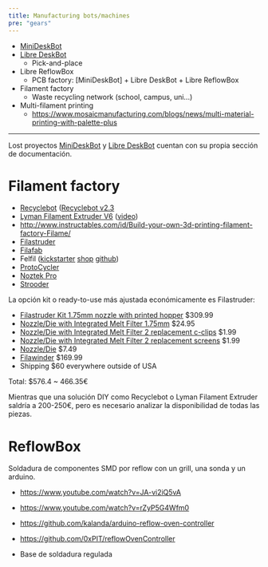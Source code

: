 ```yaml
---
title: Manufacturing bots/machines
pre: "gears"
---
```


- [MiniDeskBot](https://github.com/FreeJaus/ardupi/blob/master/_hugo/content/notebook/tfg/minideskbot.md)
- [Libre DeskBot](/note/deskbot/)
  - Pick-and-place
- Libre ReflowBox
  - PCB factory: [MiniDeskBot] + Libre DeskBot + Libre ReflowBox
- Filament factory
  - Waste recycling network (school, campus, uni...)
- Multi-filament printing
  - https://www.mosaicmanufacturing.com/blogs/news/multi-material-printing-with-palette-plus

---

Lost proyectos [MiniDeskBot](https://github.com/FreeJaus/ardupi/blob/master/_hugo/content/notebook/tfg/minideskbot.md) y [Libre DeskBot](/note/deskbot/) cuentan con su propia sección de documentación.

# Filament factory

- [Recyclebot](https://en.wikipedia.org/wiki/Recyclebot) ([Recyclebot v2.3](http://www.appropedia.org/Recyclebot_v2.3)
- [Lyman Filament Extruder V6](https://www.thingiverse.com/thing:1199870) ([video](https://www.youtube.com/watch?v=vL9zDOdRqBo))
- http://www.instructables.com/id/Build-your-own-3d-printing-filament-factory-Filame/
- [Filastruder](https://www.filastruder.com/)
- [Filafab](http://d3dinnovations.com/filafab/)
- Felfil ([kickstarter](https://www.kickstarter.com/projects/948513712/felfil-evo-a-filament-extruder-for-3d-printers-mad) [shop](https://felfil.com/shop) [github](https://github.com/CollettivoCocomeri/Felfil-Evo))
- [ProtoCycler](http://www.redetec.com/products/protocycler)
- [Noztek Pro](http://www.noztek.com/)
- [Strooder](https://omnidynamics.glopal.com/es-ES/p-8192871497/strooder-filamento-fabricante.html?utm_source=omnidynamics.co.uk&utm_medium=pr&utm_campaign=en_GB)

La opción kit o ready-to-use más ajustada económicamente es Filastruder:

- [Filastruder Kit 1.75mm nozzle with printed hopper](https://www.filastruder.com/products/filastruder-kit?variant=338126174) $309.99
- [Nozzle/Die with Integrated Melt Filter 1.75mm](https://www.filastruder.com/collections/spare-parts/products/nozzle-die-with-integrated-melt-filter?variant=360223819) $24.95
- [Nozzle/Die with Integrated Melt Filter 2 replacement c-clips](https://www.filastruder.com/collections/spare-parts/products/nozzle-die-with-integrated-melt-filter?variant=360223819) $1.99
- [Nozzle/Die with Integrated Melt Filter 2 replacement screens](https://www.filastruder.com/collections/spare-parts/products/nozzle-die-with-integrated-melt-filter?variant=360223819) $1.99
- [Nozzle/Die](https://www.filastruder.com/collections/spare-parts/products/nozzle-die) $7.49
- [Filawinder](https://www.filastruder.com/collections/spare-parts/products/filawinder?variant=454642297) $169.99
- Shipping $60 everywhere outside of USA

Total: $576.4 ~ 466.35€

Mientras que una solución DIY como Recyclebot o Lyman Filament Extruder saldría a 200-250€, pero es necesario analizar la disponibilidad de todas las piezas.

# ReflowBox

Soldadura de componentes SMD por reflow con un grill, una sonda y un arduino.

- https://www.youtube.com/watch?v=JA-vi2iQ5vA
- https://www.youtube.com/watch?v=rZyP5G4Wfm0
- https://github.com/kalanda/arduino-reflow-oven-controller
- https://github.com/0xPIT/reflowOvenController

- Base de soldadura regulada
